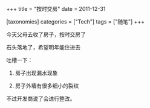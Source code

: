 +++
title = "按时交房"
date = 2011-12-31

[taxonomies]
categories = ["Tech"]
tags = ["随笔"]
+++

今天父母去收了房子，按时交房了

石头落地了，希望明年能住进去

吐槽一下：

1. 房子出现漏水现象

2. 房子外墙有很多细小的裂纹


不过开发商说了会进行整改。

